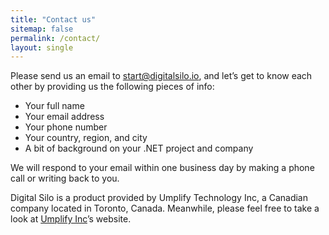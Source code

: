 ```yaml
---
title: "Contact us"
sitemap: false
permalink: /contact/
layout: single
---
```


Please send us an email to start@digitalsilo.io, and let’s get to know each other by providing us the following pieces of info:

* Your full name
* Your email address
* Your phone number
* Your country, region, and city
* A bit of background on your .NET project and company
  
We will respond to your email within one business day by making a phone call or writing back to you. 

Digital Silo is a product provided by Umplify Technology Inc, a Canadian company located in Toronto, Canada. Meanwhile, please feel free to take a look at [Umplify Inc](https://umplify.com)’s website.

